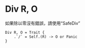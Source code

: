 # Div R, O

如果除以零沒有錯誤，請使用“SafeDiv”

```erg
Div R, O = Trait {
    .`/` = Self.(R) -> O or Panic
}
```